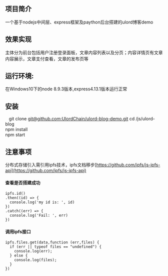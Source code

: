 项目简介
------
一个基于nodejs中间层、express框架及paython后台搭建的ulord博客demo</br>

效果实现
------
主体分为前台包括用户注册登录面板，文章内容列表以及分页；内容详情页有文章内容展示，文章支付查看，文章的发布页等</br>

运行环境:
------
在Windows10下的node 8.9.3版本,express4.13.1版本运行正常</br>

安装
------
    git clone [git@github.com:UlordChain/ulord-blog-demo.git](git@github.com:UlordChain/ulord-blog-demo.git)
    cd /js/ulord-blog  
    npm install  
    npm start

注意事项 
------
分布式存储引入需引用ipfs技术，ipfs文档移步[https://github.com/ipfs/js-ipfs-api](https://github.com/ipfs/js-ipfs-api)</br>

#### 查看是否搭建成功
    ipfs.id()
    .then((id) => {
      console.log('my id is: ', id)
    })
    .catch((err) => {
      console.log('Fail: ', err)
    })
   
#### 调用ipfs接口
    ipfs.files.get(data,function (err,files) {
      if (err || typeof files == "undefined") {
        console.log(err);
      } else {
        console.log(files);
      }
    })
